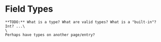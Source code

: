# Field Types

```admonish danger title="TODO"
**TODO:** What is a type? What are valid types? What is a "built-in"? Int? ...\
\
Perhaps have types on another page/entry?
```
